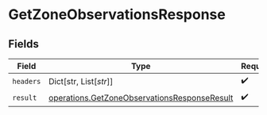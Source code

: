 # GetZoneObservationsResponse


## Fields

| Field                                                                                                        | Type                                                                                                         | Required                                                                                                     | Description                                                                                                  |
| ------------------------------------------------------------------------------------------------------------ | ------------------------------------------------------------------------------------------------------------ | ------------------------------------------------------------------------------------------------------------ | ------------------------------------------------------------------------------------------------------------ |
| `headers`                                                                                                    | Dict[str, List[*str*]]                                                                                       | :heavy_check_mark:                                                                                           | N/A                                                                                                          |
| `result`                                                                                                     | [operations.GetZoneObservationsResponseResult](../../models/operations/getzoneobservationsresponseresult.md) | :heavy_check_mark:                                                                                           | N/A                                                                                                          |